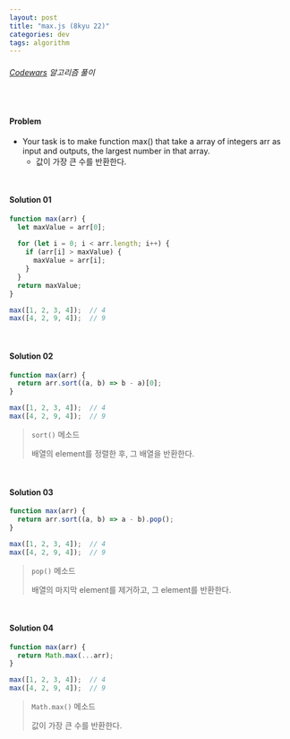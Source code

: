 ```yaml
---
layout: post
title: "max.js (8kyu 22)"
categories: dev
tags: algorithm
---
```


###### [Codewars](https://www.codewars.com) 알고리즘 풀이

<br>

#### Problem

- Your task is to make function max() that take a array of integers arr as input and outputs, the largest number in that array.
  - 값이 가장 큰 수를 반환한다.

<br>

#### Solution 01

```js
function max(arr) {
  let maxValue = arr[0];
  
  for (let i = 0; i < arr.length; i++) {
    if (arr[i] > maxValue) {
      maxValue = arr[i];
    }
  }
  return maxValue;
}

max([1, 2, 3, 4]);	// 4
max([4, 2, 9, 4]);	// 9
```

<br>

#### Solution 02

```js
function max(arr) {
  return arr.sort((a, b) => b - a)[0];
}

max([1, 2, 3, 4]);	// 4
max([4, 2, 9, 4]);	// 9
```

> `sort()` 메소드
>
> 배열의 element를 정렬한 후, 그 배열을 반환한다.

<br>

#### Solution 03

```js
function max(arr) {
  return arr.sort((a, b) => a - b).pop();
}

max([1, 2, 3, 4]);	// 4
max([4, 2, 9, 4]);	// 9
```

> `pop()` 메소드
>
> 배열의 마지막 element를 제거하고, 그 element를 반환한다.

<br>

#### Solution 04

```js
function max(arr) {
  return Math.max(...arr);
}

max([1, 2, 3, 4]);	// 4
max([4, 2, 9, 4]);	// 9
```

> `Math.max()` 메소드
>
> 값이 가장 큰 수를 반환한다.

<br>

<br>